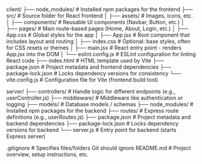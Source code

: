 

client/
├── node_modules/           # Installed npm packages for the frontend
├── src/                    # Source folder for React frontend
│   ├── assets/             # Images, icons, etc.
│   ├── components/         # Reusable UI components (Navbar, Button, etc.)
│   ├── pages/              # Main route-based pages (Home, About, Login, etc.)
│   ├── App.css             # Global styles for the app
│   ├── App.jsx             # Root component that includes layout and routing
│   ├── index.css           # Optional: base styles, often for CSS resets or themes
│   ├── main.jsx            # React entry point - renders App.jsx into the DOM
│   └── eslint.config.js    # ESLint configuration for linting React code
├── index.html              # HTML template used by Vite
├── package.json            # Project metadata and frontend dependencies
├── package-lock.json       # Locks dependency versions for consistency
└── vite.config.js          # Configuration file for Vite (frontend build tool)

server/
├── controllers/            # Handle logic for different endpoints (e.g., userController.js)
├── middleware/             # Middleware like authentication or logging
├── models/                 # Database models / schemas
├── node_modules/           # Installed npm packages for the backend
├── routes/                 # Express route definitions (e.g., userRoutes.js)
├── package.json            # Project metadata and backend dependencies
├── package-lock.json       # Locks dependency versions for backend
└── server.js               # Entry point for backend (starts Express server)

.gitignore                  # Specifies files/folders Git should ignore
README.md                  # Project overview, setup instructions, etc.
